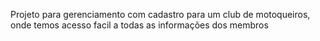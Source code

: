 Projeto para gerenciamento com cadastro para um club de motoqueiros, onde temos acesso facil a todas as informações dos membros

